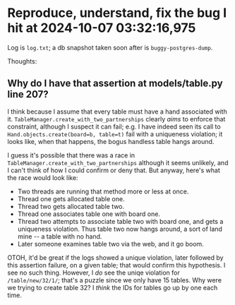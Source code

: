 # Reproduce, understand, fix the bug I hit at 2024-10-07 03:32:16,975

Log is `log.txt`; a db snapshot taken soon after is `buggy-postgres-dump`.

Thoughts:

## Why do I have that assertion at models/table.py line 207?

I think because I assume that every table must have a hand associated with it.  `TableManager.create_with_two_partnerships` clearly *aims* to enforce that constraint, although I suspect it can fail; e.g. I have indeed seen its call to `Hand.objects.create(board=b, table=t)` fail with a uniqueness violation; it looks like, when that happens, the bogus handless table hangs around.

I guess it's possible that there was a race in `TableManager.create_with_two_partnerships` although it seems unlikely, and I can't think of how I could confirm or deny that.  But anyway, here's what the race would look like:

- Two threads are running that method more or less at once.
- Thread one gets allocated table one.
- Thread two gets allocated table two.
- Thread one associates table one with board one.
- Thread two attempts to associate table two with board one, and gets a uniqueness violation.
  Thus table two now hangs around, a sort of land mine -- a table with no hand.
- Later someone examines table two via the web, and it go boom.

OTOH, it'd be great if the logs showed a unique violation, later followed by this assertion failure, on a given table; that would confirm this hypothesis.  I see no such thing.  However, I *do* see the uniqe violation for `/table/new/32/1/`; that's a puzzle since we only have 15 tables.  Why were we trying to create table 32? I *think* the IDs for tables go up by one each time.
